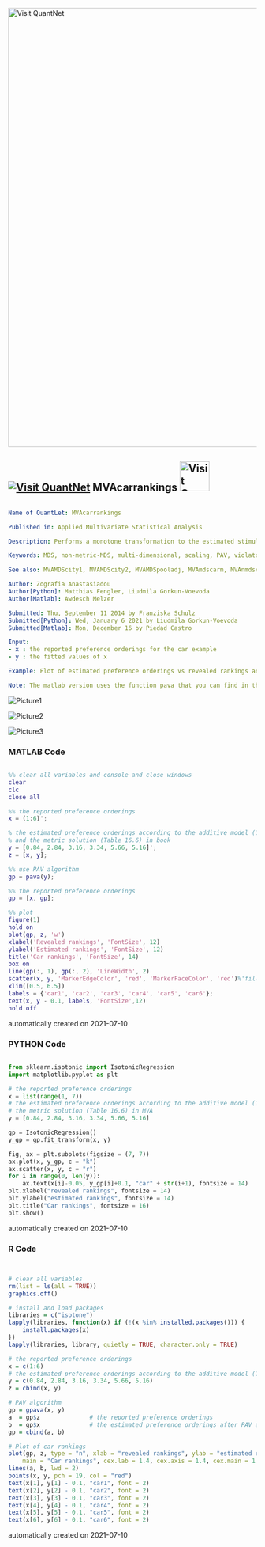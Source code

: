 [<img src="https://github.com/QuantLet/Styleguide-and-FAQ/blob/master/pictures/banner.png" width="888" alt="Visit QuantNet">](http://quantlet.de/)

## [<img src="https://github.com/QuantLet/Styleguide-and-FAQ/blob/master/pictures/qloqo.png" alt="Visit QuantNet">](http://quantlet.de/) **MVAcarrankings** [<img src="https://github.com/QuantLet/Styleguide-and-FAQ/blob/master/pictures/QN2.png" width="60" alt="Visit QuantNet 2.0">](http://quantlet.de/)

```yaml

Name of QuantLet: MVAcarrankings

Published in: Applied Multivariate Statistical Analysis

Description: Performs a monotone transformation to the estimated stimulus utilities of the car example by applying the pool-adjacent-violators (PAV) algorithm.

Keywords: MDS, non-metric-MDS, multi-dimensional, scaling, PAV, violators, Shepard-Kruskal, regression, plot, graphical representation

See also: MVAMDScity1, MVAMDScity2, MVAMDSpooladj, MVAmdscarm, MVAnmdscar1, MVAnmdscar2, MVAnmdscar3, MVAMDSnonmstart, PAVAlgo

Author: Zografia Anastasiadou
Author[Python]: Matthias Fengler, Liudmila Gorkun-Voevoda
Author[Matlab]: Awdesch Melzer

Submitted: Thu, September 11 2014 by Franziska Schulz
Submitted[Python]: Wed, January 6 2021 by Liudmila Gorkun-Voevoda
Submitted[Matlab]: Mon, December 16 by Piedad Castro

Input: 
- x : the reported preference orderings for the car example
- y : the fitted values of x

Example: Plot of estimated preference orderings vs revealed rankings and PAV fit.

Note: The matlab version uses the function pava that you can find in the quantlet with the same name.

```

![Picture1](MVAcarrankings.png)

![Picture2](MVAcarrankings_matlab.png)

![Picture3](MVAcarrankings_python.png)

### MATLAB Code
```matlab

%% clear all variables and console and close windows
clear
clc
close all

%% the reported preference orderings
x = (1:6)';

% the estimated preference orderings according to the additive model (16.1) 
% and the metric solution (Table 16.6) in book
y = [0.84, 2.84, 3.16, 3.34, 5.66, 5.16]';
z = [x, y];

%% use PAV algorithm
gp = pava(y);

%% the reported preference orderings
gp = [x, gp];

%% plot
figure(1)
hold on
plot(gp, z, 'w')
xlabel('Revealed rankings', 'FontSize', 12)
ylabel('Estimated rankings', 'FontSize', 12)
title('Car rankings', 'FontSize', 14)
box on
line(gp(:, 1), gp(:, 2), 'LineWidth', 2)
scatter(x, y, 'MarkerEdgeColor', 'red', 'MarkerFaceColor', 'red')%'filled', true)
xlim([0.5, 6.5])
labels = {'car1', 'car2', 'car3', 'car4', 'car5', 'car6'};
text(x, y - 0.1, labels, 'FontSize',12)
hold off

```

automatically created on 2021-07-10

### PYTHON Code
```python

from sklearn.isotonic import IsotonicRegression
import matplotlib.pyplot as plt

# the reported preference orderings
x = list(range(1, 7))
# the estimated preference orderings according to the additive model (16.1) and 
# the metric solution (Table 16.6) in MVA
y = [0.84, 2.84, 3.16, 3.34, 5.66, 5.16]

gp = IsotonicRegression()
y_gp = gp.fit_transform(x, y)

fig, ax = plt.subplots(figsize = (7, 7))
ax.plot(x, y_gp, c = "k")
ax.scatter(x, y, c = "r")
for i in range(0, len(y)):
    ax.text(x[i]-0.05, y_gp[i]+0.1, "car" + str(i+1), fontsize = 14)
plt.xlabel("revealed rankings", fontsize = 14)
plt.ylabel("estimated rankings", fontsize = 14)
plt.title("Car rankings", fontsize = 16)
plt.show()
```

automatically created on 2021-07-10

### R Code
```r


# clear all variables
rm(list = ls(all = TRUE))
graphics.off()

# install and load packages
libraries = c("isotone")
lapply(libraries, function(x) if (!(x %in% installed.packages())) {
    install.packages(x)
})
lapply(libraries, library, quietly = TRUE, character.only = TRUE)

# the reported preference orderings
x = c(1:6)
# the estimated preference orderings according to the additive model (16.1) and the metric solution (Table 16.6) in MVA
y = c(0.84, 2.84, 3.16, 3.34, 5.66, 5.16)
z = cbind(x, y)

# PAV algorithm
gp = gpava(x, y)
a  = gp$z              # the reported preference orderings
b  = gp$x              # the estimated preference orderings after PAV algorithm
gp = cbind(a, b)

# Plot of car rankings
plot(gp, z, type = "n", xlab = "revealed rankings", ylab = "estimated rankings", 
    main = "Car rankings", cex.lab = 1.4, cex.axis = 1.4, cex.main = 1.6)
lines(a, b, lwd = 2)
points(x, y, pch = 19, col = "red")
text(x[1], y[1] - 0.1, "car1", font = 2)
text(x[2], y[2] - 0.1, "car2", font = 2)
text(x[3], y[3] - 0.1, "car3", font = 2)
text(x[4], y[4] - 0.1, "car4", font = 2)
text(x[5], y[5] - 0.1, "car5", font = 2)
text(x[6], y[6] - 0.1, "car6", font = 2) 

```

automatically created on 2021-07-10